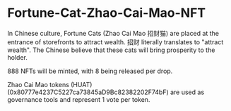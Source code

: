 # Fortune-Cat-Zhao-Cai-Mao-NFT

In Chinese culture, Fortune Cats (Zhao Cai Mao 招财猫) are placed at the entrance of storefronts to attract wealth. 
招财 literally translates to "attract wealth". The Chinese believe that these cats will bring prosperity to the holder.

888 NFTs will be minted, with 8 being released per drop. 

Zhao Cai Mao tokens (HUAT) (0x80777e4237C5227ca73845aD9Bc82382202F74bF) are used as governance tools and represent 1 vote per token. 
